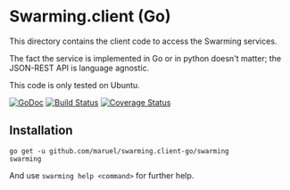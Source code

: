 Swarming.client (Go)
====================

This directory contains the client code to access the Swarming services.

The fact the service is implemented in Go or in python doesn't matter; the
JSON-REST API is language agnostic.

This code is only tested on Ubuntu.

[![GoDoc](https://godoc.org/github.com/maruel/swarming.client-go?status.svg)](https://godoc.org/github.com/maruel/swarming.client-go)
[![Build Status](https://travis-ci.org/maruel/swarming.client-go.svg?branch=master)](https://travis-ci.org/maruel/swarming.client-go)
[![Coverage Status](https://img.shields.io/coveralls/maruel/swarming.client-go.svg)](https://coveralls.io/r/maruel/swarming.client-go?branch=master)


Installation
------------

    go get -u github.com/maruel/swarming.client-go/swarming
    swarming

And use `swarming help <command>` for further help.
